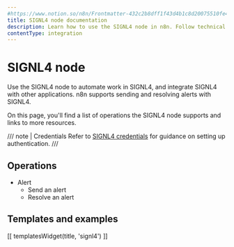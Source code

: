 ```yaml
---
#https://www.notion.so/n8n/Frontmatter-432c2b8dff1f43d4b1c8d20075510fe4
title: SIGNL4 node documentation
description: Learn how to use the SIGNL4 node in n8n. Follow technical documentation to integrate SIGNL4 node into your workflows.
contentType: integration
---
```


# SIGNL4 node

Use the SIGNL4 node to automate work in SIGNL4, and integrate SIGNL4 with other applications. n8n supports sending and resolving alerts with SIGNL4.

On this page, you'll find a list of operations the SIGNL4 node supports and links to more resources.

/// note | Credentials
Refer to [SIGNL4 credentials](/integrations/builtin/credentials/signl4/) for guidance on setting up authentication. 
///

## Operations

* Alert
    * Send an alert
    * Resolve an alert

## Templates and examples

<!-- see https://www.notion.so/n8n/Pull-in-templates-for-the-integrations-pages-37c716837b804d30a33b47475f6e3780 -->
[[ templatesWidget(title, 'signl4') ]]

